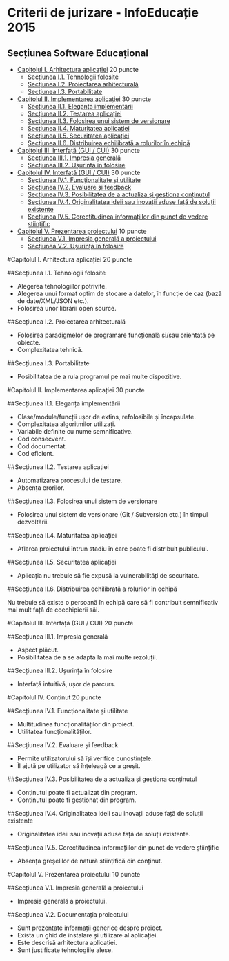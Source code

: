Criterii de jurizare - InfoEducație 2015
===============================
Secțiunea Software Educațional
--------------------

- [Capitolul I. Arhitectura aplicației](#capitolul-i-arhitectura-aplicației-20-puncte) 20 puncte
    - [Secțiunea I.1. Tehnologii folosite](#secțiunea-i1-tehnologii-folosite)
    - [Secțiunea I.2. Proiectarea arhitecturală](#secțiunea-i2-proiectarea-arhitecturală)
    - [Secțiunea I.3. Portabilitate](#secțiunea-i3-portabilitate)
- [Capitolul II. Implementarea aplicației](#capitolul-iii-implementarea-aplicației-30-puncte) 30 puncte
    - [Secțiunea II.1. Eleganța implementării](#secțiunea-ii1-eleganța-implementării)
    - [Secțiunea II.2. Testarea aplicației](#secțiunea-ii2-testarea-aplicației)
    - [Secțiunea II.3. Folosirea unui sistem de versionare](#secțiunea-ii3-folosirea-unui-sistem-de-versionare)
    - [Secțiunea II.4. Maturitatea aplicației](#secțiunea-ii4-maturitatea-aplicației)
    - [Secțiunea II.5. Securitatea aplicației](#secțiunea-ii5-securitatea-aplicației)
    - [Secțiunea II.6. Distribuirea echilibrată a rolurilor în echipă](#secțiunea-ii6-distribuirea-echilibrată-a-rolurilor-în-echipă)
- [Capitolul III. Interfață (GUI / CUI)](#capitolul-iii-interfață-gui-cui-20-puncte) 30 puncte
    - [Secțiunea III.1. Impresia generală](#secțiunea-iii1-impresia-generală)
    - [Secțiunea III.2. Ușurința în folosire](#secțiunea-iii2-ușurința-în-folosire)
- [Capitolul IV. Interfață (GUI / CUI)](#capitolul-iv-interfață-gui-cui-20-puncte) 30 puncte
    - [Secțiunea IV.1. Funcționalitate și utilitate](#secțiunea-iv1-funcționalitate-și-utilitate)
    - [Secțiunea IV.2. Evaluare și feedback](#secțiunea-iv2-evaluare-și-feedback)
    - [Secțiunea IV.3. Posibilitatea de a actualiza și gestiona conținutul](#secțiunea-iv3-posibilitatea-de-a-actualiza-și-gestiona-conținutul)
    - [Secțiunea IV.4. Originalitatea ideii sau inovații aduse față de soluții existente](#secțiunea-iv4-originalitatea-ideii-sau-inovații-aduse-față-de-soluții-existente)
    - [Secțiunea IV.5. Corectitudinea informațiilor din punct de vedere științific](#secțiunea-iv5-corectitudinea-informațiilor-din-punct-de-vedere-științific)
- [Capitolul V. Prezentarea proiectului](#capitolul-v-prezentarea-proiectului-10-puncte) 10 puncte
    - [Secțiunea V.1. Impresia generală a proiectului](#secțiunea-v1-impresia-generală-a-proiectului)
    - [Secțiunea V.2. Ușurința în folosire](#secțiunea-v2-documentația-proiectului)

#Capitolul I. Arhitectura aplicației 20 puncte

##Secțiunea I.1. Tehnologii folosite

- Alegerea tehnologiilor potrivite.
- Alegerea unui format optim de stocare a datelor, în funcție de caz (bază de date/XML/JSON etc.).
- Folosirea unor librării open source.

##Secțiunea I.2. Proiectarea arhitecturală

- Folosirea paradigmelor de programare funcțională și/sau orientată pe obiecte.
- Complexitatea tehnică.

##Secțiunea I.3. Portabilitate

- Posibilitatea de a rula programul pe mai multe dispozitive.

#Capitolul II. Implementarea aplicației 30 puncte

##Secțiunea II.1. Eleganța implementării

- Clase/module/funcții ușor de extins, refolosibile și încapsulate.
- Complexitatea algoritmilor utilizați.
- Variabile definite cu nume semnificative.
- Cod consecvent.
- Cod documentat.
- Cod eficient.

##Secțiunea II.2. Testarea aplicației

- Automatizarea procesului de testare.
- Absența erorilor.

##Secțiunea II.3. Folosirea unui sistem de versionare

- Folosirea unui sistem de versionare (Git / Subversion etc.) în timpul dezvoltării.

##Secțiunea II.4. Maturitatea aplicației

- Aflarea proiectului într­un stadiu în care poate fi distribuit publicului.

##Secțiunea II.5. Securitatea aplicației

- Aplicația nu trebuie să fie expusă la vulnerabilități de securitate.

##Secțiunea II.6. Distribuirea echilibrată a rolurilor în echipă

Nu trebuie să existe o persoană în echipă care să fi contribuit semnificativ mai mult față de coechipierii săi.

#Capitolul III. Interfață (GUI / CUI) 20 puncte

##Secțiunea III.1. Impresia generală

- Aspect plăcut.
- Posibilitatea de a se adapta la mai multe rezoluții.

##Secțiunea III.2. Ușurința în folosire

- Interfață intuitivă, ușor de parcurs.

#Capitolul IV. Conținut 20 puncte

##Secțiunea IV.1. Funcționalitate și utilitate

- Multitudinea funcționalităților din proiect.
- Utilitatea funcționalităților.

##Secțiunea IV.2. Evaluare și feedback

- Permite utilizatorului să își verifice cunoștințele.
- Îl ajută pe utilizator să înțeleagă ce a greșit.

##Secțiunea IV.3. Posibilitatea de a actualiza și gestiona conținutul

- Conținutul poate fi actualizat din program.
- Conținutul poate fi gestionat din program.

##Secțiunea IV.4. Originalitatea ideii sau inovații aduse față de soluții existente

- Originalitatea ideii sau inovații aduse față de soluții existente.

##Secțiunea IV.5. Corectitudinea informațiilor din punct de vedere științific

- Absența greșelilor de natură științifică din conținut.

#Capitolul V. Prezentarea proiectului 10 puncte

##Secțiunea V.1. Impresia generală a proiectului

- Impresia generală a proiectului.

##Secțiunea V.2. Documentația proiectului

- Sunt prezentate informații generice despre proiect.
- Exista un ghid de instalare și utilizare al aplicației.
- Este descrisă arhitectura aplicației.
- Sunt justificate tehnologiile alese.
